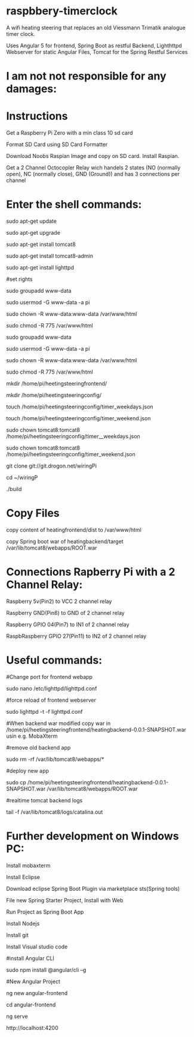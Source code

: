 # raspbbery-timerclock
A wifi heating steering that replaces an old Viessmann Trimatik analogue timer clock.


Uses Angular 5 for frontend, Spring Boot as restful Backend, Lighthttpd Webserver for static Angular Files, Tomcat for the Spring Restful Services



# I am not not responsible for any damages:


# Instructions

Get a Raspberry Pi Zero with a min class 10 sd card

Format SD Card using SD Card Formatter

Download Noobs Raspian Image and copy on SD card. Install Raspian.

Get a 2 Channel Octocopler Relay wich handels 2 states (NO (normally open), NC (normally close), GND (Ground)) and has 3 connections per channel

# Enter the shell commands:

sudo apt-get update

sudo apt-get upgrade


sudo apt-get install tomcat8

sudo apt-get install tomcat8-admin


sudo apt-get install lighttpd

#set rights

sudo groupadd www-data

sudo usermod -G www-data -a pi

sudo chown -R www-data:www-data /var/www/html

sudo chmod -R 775 /var/www/html

sudo groupadd www-data

sudo usermod -G www-data -a pi

sudo chown -R www-data:www-data /var/www/html

sudo chmod -R 775 /var/www/html


mkdir /home/pi/heetingsteeringfrontend/

mkdir /home/pi/heetingsteeringconfig/

touch /home/pi/heetingsteeringconfig/timer_weekdays.json

touch /home/pi/heetingsteeringconfig/timer_weekend.json

sudo chown tomcat8:tomcat8  /home/pi/heetingsteeringconfig/timer__weekdays.json

sudo chown tomcat8:tomcat8  /home/pi/heetingsteeringconfig/timer_weekend.json

git clone git://git.drogon.net/wiringPi

cd ~/wiringP

./build

# Copy Files

copy content of heatingfrontend/dist to /var/www/html

copy Spring boot war of heatingbackend/target /var/lib/tomcat8/webapps/ROOT.war


# Connections Rapberry Pi with a 2 Channel Relay:

Raspberry 5v(Pin2) to VCC 2 channel relay


Raspberry GND(Pin6) to GND of 2 channel relay


Raspberry GPIO 04(Pin7) to IN1 of 2 channel relay


RaspbRaspberry GPIO 27(Pin11) to IN2 of 2 channel relay





# Useful commands:
#Change port for frontend webapp

sudo nano /etc/lighttpd/lighttpd.conf

#force reload of frontend webserver

sudo lighttpd -t -f lighttpd.conf


#When backend war modified copy war in /home/pi/heetingsteeringfrontend/heatingbackend-0.0.1-SNAPSHOT.war usin e.g. MobaXterm

#remove old backend app

sudo rm -rf /var/lib/tomcat8/webapps/*

#deploy new app

sudo cp /home/pi/heetingsteeringfrontend/heatingbackend-0.0.1-SNAPSHOT.war /var/lib/tomcat8/webapps/ROOT.war



#realtime tomcat backend logs

tail -f /var/lib/tomcat8/logs/catalina.out


# Further development on Windows PC:

Install mobaxterm

Install Eclipse

Download eclipse Spring Boot Plugin via marketplace sts(Spring tools)

File new Spring Starter Project, Install with Web 

Run Project as Spring Boot App


Install Nodejs

Install git

Install Visual studio code

#install Angular CLI

sudo npm install @angular/cli –g

#New Angular Project

ng new angular-frontend

cd angular-frontend

ng serve

http://localhost:4200



